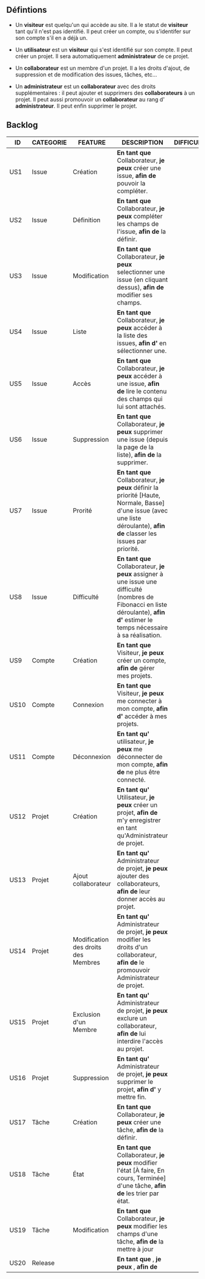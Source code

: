 ## Défintions

- Un **visiteur** est quelqu'un qui accède au site. Il a le statut de **visiteur** tant qu'il n'est pas identifié. Il peut créer un compte, ou s'identifer sur son compte s'il en a déjà un.

- Un **utilisateur** est un **visiteur** qui s'est identifié sur son compte. Il peut créer un projet. Il sera automatiquement  **administrateur** de ce projet.

- Un **collaborateur** est un membre d'un projet. Il a les droits d'ajout, de suppression et de modification des issues, tâches, etc...

- Un **administrateur** est un **collaborateur** avec des droits supplémentaires : il peut ajouter et supprimers des **collaborateurs** à un projet. Il peut aussi promouvoir un **collaborateur** au rang d' **administrateur**. Il peut enfin supprimer le projet.

## Backlog

|ID   | CATEGORIE  | FEATURE  | DESCRIPTION  | DIFFICULTE  | PRIORITE |
|---|---|---|---|---|---|
| US1  | Issue  | Création  | **En tant que** Collaborateur,  **je peux** créer une issue, **afin de** pouvoir la compléter. |   |   |
| US2  |  Issue | Définition  | **En tant que** Collaborateur, **je peux** compléter les champs de l'issue, **afin de** la définir.  |  |   |
| US3 |  Issue | Modification  |  **En tant que** Collaborateur, **je peux** selectionner une issue (en cliquant dessus), **afin de** modifier ses champs. |   |   |
| US4 |  Issue |  Liste | **En tant que** Collaborateur, **je peux** accéder à la liste des issues, **afin d'** en sélectionner une.  |   |   |
| US5 |  Issue |  Accès | **En tant que** Collaborateur, **je peux** accéder à une issue, **afin de** lire le contenu des champs qui lui sont attachés.  |   |   |
| US6 |  Issue |  Suppression | **En tant que** Collaborateur, **je peux** supprimer une issue (depuis la page de la liste), **afin de** la supprimer.  |   |   |
| US7 |  Issue |  Prorité | **En tant que** Collaborateur, **je peux** définir la priorité [Haute, Normale, Basse] d'une issue (avec une liste déroulante), **afin de** classer les issues par priorité.  |   |   |
| US8 |  Issue |  Difficulté | **En tant que** Collaborateur, **je peux** assigner à une issue une difficulté (nombres de Fibonacci en liste déroulante), **afin d'** estimer le temps nécessaire à sa réalisation.  |   |   |
| US9 |  Compte | Création  |  **En tant que** Visiteur, **je peux** créer un compte, **afin de** gérer mes projets. |   |   |
| US10 | Compte | Connexion | **En tant que** Visiteur, **je peux** me connecter à mon compte, **afin d'** accéder à mes projets. |   |   |
| US11 | Compte | Déconnexion | **En tant qu'** utilisateur, **je peux** me déconnecter de mon compte, **afin de** ne plus être connecté. |   |   |
| US12 | Projet | Création | **En tant qu'** Utilisateur, **je peux** créer un projet, **afin de** m'y enregistrer en tant qu'Administrateur de projet. |   |   |
| US13 | Projet | Ajout collaborateur | **En tant qu'** Administrateur de projet, **je peux** ajouter des collaborateurs, **afin de** leur donner accès au projet. |   |   |
| US14 | Projet | Modification des droits des Membres | **En tant qu'** Administrateur de projet, **je peux** modifier les droits d'un collaborateur, **afin de** le promouvoir Administrateur de projet. |   |   |
| US15 | Projet | Exclusion d'un Membre | **En tant qu'** Administrateur de projet, **je peux** exclure un collaborateur, **afin de** lui interdire l'accès au projet. |   |   |
| US16 | Projet | Suppression | **En tant qu'** Administrateur de projet, **je peux** supprimer le projet, **afin d'** y mettre fin. |   |   |
| US17 | Tâche  | Création | **En tant que** Collaborateur, **je peux** créer une tâche, **afin de** la définir. |   |   |
| US18 | Tâche  | État | **En tant que** Collaborateur, **je peux** modifier l'état [À faire, En cours, Terminée] d'une tâche, **afin de** les trier par état. |   |   |
| US19 | Tâche  | Modification | **En tant que** Collaborateur, **je peux** modifier les champs d'une tâche, **afin de** la mettre à jour |   |   |
| US20 | Release |  | **En tant que** , **je peux** , **afin de**  |   |   |